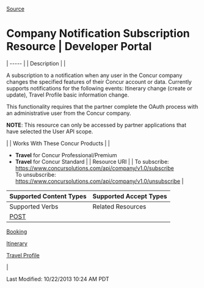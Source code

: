 [Source](https://developer.concur.com/company-notification-subscription-resource "Permalink to Company Notification Subscription Resource | Developer Portal")

# Company Notification Subscription Resource | Developer Portal


| ----- |
|  Description |
|

A subscription to a notification when any user in the Concur company changes the specified features of their Concur account or data. Currently supports notifications for the following events: Itinerary change (create or update), Travel Profile basic information change.

This functionality requires that the partner complete the OAuth process with an administrative user from the Concur company.

**NOTE**: This resource can only be accessed by partner applications that have selected the User API scope.

 |
|  Works With These Concur Products |
|

* **Travel** for Concur Professional/Premium
* **Travel** for Concur Standard
 |
|  Resource URI |
|  To subscribe:  
<https://www.concursolutions.com/api/company/v1.0/subscribe>  
To unsubscribe:  
https://www.concursolutions.com/api/company/v1.0/unsubscribe |

| Supported Content Types | Supported Accept Types |
| ----------------------- | ---------------------- |
| Supported Verbs         | Related Resources      |
| [POST][1]               |

[Booking][2]

[Itinerary][3]

[Travel Profile][4]

 |

Last Modified: 10/22/2013 10:24 AM PDT

[1]: https://developer.concur.com/node/566
[2]: https://developer.concur.com/node/511
[3]: https://developer.concur.com/node/513
[4]: https://developer.concur.com/node/502
